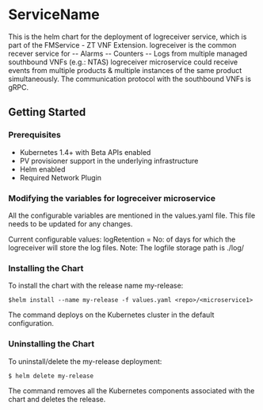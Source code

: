 # ServiceName

This is the helm chart for the deployment of logreceiver service, which is part of the FMService - ZT VNF Extension.
logreceiver is the common recever service for 
 -- Alarms
 -- Counters
 -- Logs
from multiple managed southbound VNFs (e.g.: NTAS)
logreceiver microservice could receive events from multiple products & multiple instances of the same product simultaneously.
The communication protocol with the southbound VNFs is gRPC.


## Getting Started

<todo>

### Prerequisites

* Kubernetes 1.4+ with Beta APIs enabled
* PV provisioner support in the underlying infrastructure
* Helm enabled
* Required Network Plugin 

### Modifying the variables for logreceiver microservice

All the configurable variables are mentioned in the values.yaml file.
This file needs to be updated for any changes.

Current configurable values:
     logRetention = No: of days for which the logreceiver will store the log files.
Note: The logfile storage path is ./log/

### Installing the Chart

To install the chart with the release name my-release:

```
$helm install --name my-release -f values.yaml <repo>/<microservice1>
```

The command deploys <microservice1> on the Kubernetes cluster in the default configuration. 

### Uninstalling the Chart

To uninstall/delete the my-release deployment:
```
$ helm delete my-release
```
The command removes all the Kubernetes components associated with the chart and deletes the release.
